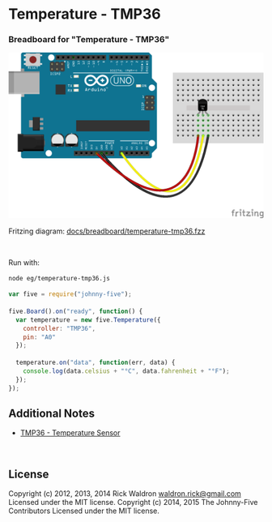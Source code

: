 <!--remove-start-->

# Temperature - TMP36




### Breadboard for "Temperature - TMP36"



![docs/breadboard/temperature-tmp36.png](breadboard/temperature-tmp36.png)<br>

Fritzing diagram: [docs/breadboard/temperature-tmp36.fzz](breadboard/temperature-tmp36.fzz)

&nbsp;



Run with:
```bash
node eg/temperature-tmp36.js
```

<!--remove-end-->

```javascript
var five = require("johnny-five");

five.Board().on("ready", function() {
  var temperature = new five.Temperature({
    controller: "TMP36",
    pin: "A0"
  });

  temperature.on("data", function(err, data) {
    console.log(data.celsius + "°C", data.fahrenheit + "°F");
  });
});


```








## Additional Notes
- [TMP36 - Temperature Sensor](https://www.sparkfun.com/products/10988)

&nbsp;

<!--remove-start-->

## License
Copyright (c) 2012, 2013, 2014 Rick Waldron <waldron.rick@gmail.com>
Licensed under the MIT license.
Copyright (c) 2014, 2015 The Johnny-Five Contributors
Licensed under the MIT license.

<!--remove-end-->
